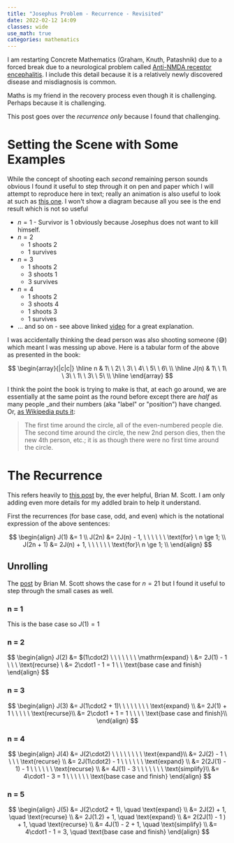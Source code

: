 ```yaml
---
title: "Josephus Problem - Recurrence - Revisited"
date: 2022-02-12 14:09
classes: wide
use_math: true
categories: mathematics
---
```


I am restarting Concrete Mathematics (Graham, Knuth, Patashnik) due to a forced
break due to a neurological problem called [Anti-NMDA receptor
encephalitis](https://en.wikipedia.org/wiki/Anti-NMDA_receptor_encephalitis). I
include this detail because it is a relatively newly discovered disease and
misdiagnosis is common.


Maths is my friend in the recovery process even though it is challenging. Perhaps because it is challenging.

This post goes over the _recurrence only_ because I found that challenging.

# Setting the Scene with Some Examples

While the concept of shooting each _second_ remaining person sounds obvious I
found it useful to step through it on pen and paper which I will attempt to
reproduce here in text; really an animation is also useful to look at such as
[this one](https://www.youtube.com/watch?v=uCsD3ZGzMgE). I won't show a diagram
because all you see is the end result which is not so useful

* $n = 1$ - Survivor is $1$ obviously because Josephus does not want to kill
     himself.
* $n = 2$ 
  * 1 shoots 2
  * 1 survives
* $n = 3$
  * 1 shoots 2
  * 3 shoots 1
  * 3 survives
* $n = 4$
  * 1 shoots 2
  * 3 shoots 4
  * 1 shoots 3
  * 1 survives
* ... and so on - see above linked
    [video](https://www.youtube.com/watch?v=uCsD3ZGzMgE) for a great
    explanation.

I was accidentally thinking the dead person was also shooting someone (😅) which
meant I was messing up above. Here is a tabular form of the above as presented in
the book:

$$
\begin{array}{|c|c|}
\hline
n & 1\ \ 2\ \ 3\  \ 4\ \ 5\ \ 6\
\\
\hline
J(n) & 1\ \ 1\ \ 3\ \ 1\ \ 3\ \ 5\
\\
\hline
\end{array}
$$

I think the point the book is trying to make is that, at each go around, we are
essentially at the same point as the round before except there are _half_ as
many people _and their numbers (aka "label" or "position") have changed. Or, [as
Wikipedia puts it](https://en.wikipedia.org/wiki/Josephus_problem):

> The first time around the circle, all of the even-numbered people die. The
> second time around the circle, the new 2nd person dies, then the new 4th
> person, etc.; it is as though there were no first time around the circle.

# The Recurrence

This refers heavily to [this
post](https://math.stackexchange.com/a/4069794/109665) by, the ever helpful,
Brian M. Scott. I am only adding even more details for my addled brain to help
it understand.

First the recurrences (for base case, odd, and even)  which is the notational
expression of the above sentences:

$$
\begin{align}
J(1) &= 1 \\
J(2n) &= 2J(n) - 1, \ \ \ \ \ \ \text{for} \ n \ge 1; \\
J(2n + 1) &= 2J(n) + 1, \ \ \ \ \ \ \text{for}\ n \ge 1; \\
\end{align}
$$

## Unrolling

The [post](https://math.stackexchange.com/a/4069794/109665) by Brian M. Scott
shows the case for $n = 21$ but I found it useful to step through the small
cases as well. 

###  n = 1

This is the base case so $J(1) = 1$

### n = 2

$$
\begin{align}
J(2) &= $(1\cdot2) \ \ \ \ \ \ \ \mathrm{expand} \\
     &= 2J(1) - 1 \ \ \ \text{recurse} \\
     &= 2\cdot1 - 1 = 1 \ \ \text{base case and finish}
\end{align}
$$

### n = 3

$$
\begin{align}
J(3) &= J(1\cdot2 + 1)\ \ \ \ \ \ \ \ \text{expand} \\
     &= 2J(1) + 1 \ \ \ \ \ \text{recurse}\\
     &= 2\cdot1 + 1 = 1 \ \ \ \ \text{base case and finish}\\
\end{align}
$$

### n = 4

$$
\begin{align}
J(4) &= J(2\cdot2) \ \ \ \ \ \ \ \ \text{expand}\\
     &= 2J(2) - 1 \ \ \ \ \text{recurse} \\
     &= 2J(1\cdot2) - 1 \ \ \ \ \ \ \text{expand} \\
     &= 2(2J(1) - 1) - 1 \ \ \ \ \ \ \text{recurse} \\
     &= 4J(1) - 3 \ \ \ \ \ \ \ \text{simplify}\\ 
     &= 4\cdot1 - 3 = 1 \ \ \ \ \ \ \text{base case and finish} 
\end{align}
$$

### n = 5

$$
\begin{align}
J(5) &= J(2\cdot2 + 1), \quad \text{expand} \\
     &= 2J(2) + 1, \quad \text{recurse} \\
     &= 2J(1.2) + 1, \quad \text{expand} \\
     &= 2(2J(1) - 1 ) + 1, \quad \text{recurse} \\
     &= 4J(1) - 2 + 1, \quad \text{simplify} \\
     &= 4\cdot1 - 1 = 3, \quad \text{base case and finish}
\end{align}
$$
